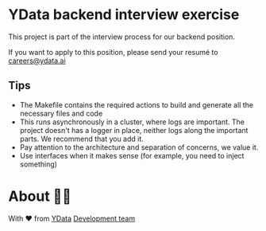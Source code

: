 # YData backend interview exercise

This project is part of the interview process for our backend position.

If you want to apply to this position, please send your resumé to [careers@ydata.ai](careers@ydata.ai)

## Tips

* The Makefile contains the required actions to build and generate all the necessary files and code
* This runs asynchronously in a cluster, where logs are important. The project doesn't has a logger in place, neither logs along the important parts. We recommend that you add it.
* Pay attention to the architecture and separation of concerns, we value it.
* Use interfaces when it makes sense (for example, you need to inject something)

# About 👯‍♂️

With ❤️ from [YData](https://ydata.ai) [Development team](mailto://developers@ydata.ai)

